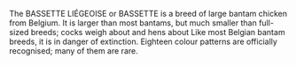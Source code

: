 The BASSETTE LIÉGEOISE or BASSETTE is a breed of large bantam chicken from Belgium. It is larger than most bantams, but much smaller than full-sized breeds; cocks weigh about and hens about Like most Belgian bantam breeds, it is in danger of extinction. Eighteen colour patterns are officially recognised; many of them are rare.
